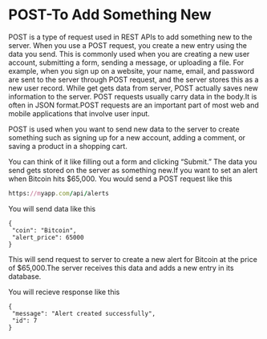 

# POST-To Add Something New

POST is a type of request used in REST APIs to add something new to the server. When you use a POST request, you  create a new entry using the data you send. This is commonly used when you are creating a new user account, submitting a form, sending a message, or uploading a file. For example, when you sign up on a website, your name, email, and password are sent to the server through  POST request, and the server stores this as a new user record. While get gets data from server, POST actually saves new information to the server. POST requests usually carry data in the body.It is  often in JSON format.POST requests are an  important part of most web and mobile applications that involve user input.


POST is used when you want to send new data to the server to create something such as signing up for a new account, adding a comment, or saving a product in a shopping cart.

 You can think of it like filling out a form and clicking “Submit.” The data you send gets stored on the server as something new.If you want to set an alert when Bitcoin hits $65,000. You would send a POST request like this

 ``` ruby
 https://myapp.com/api/alerts
``` 
 
You will send data like this 


 ``` 
{
  "coin": "Bitcoin",
  "alert_price": 65000
}
 ``` 


This will send request to server to  create a new alert for Bitcoin at the price of $65,000.The server receives this data and adds a new entry in its database.


You will recieve response like this

 ``` 
{
  "message": "Alert created successfully",
  "id": 7
}
 ``` 



